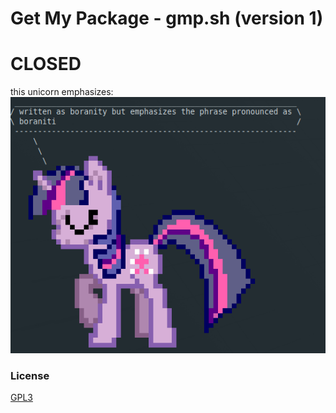 # Get My Package - gmp.sh (version 1)
# CLOSED
this unicorn emphasizes:
<br>
![alicorn](https://github.com/ByCh4n-Group/items/raw/main/unicorn.png)
### License
[GPL3](https://www.gnu.org/licenses/gpl-3.0)
